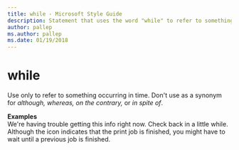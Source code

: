 ```yaml
---
title: while - Microsoft Style Guide
description: Statement that uses the word "while" to refer to something occurring in time. Don't use as a synonym for although, whereas, on the contrary, or in spite of.
author: pallep
ms.author: pallep
ms.date: 01/19/2018
---
```


# while

Use only to refer to something occurring in time. Don't use as a synonym for *although,* *whereas, on the contrary,* or *in spite of*.

**Examples**  
We're having trouble getting this info right now. Check back in a little while.  
Although the icon indicates that the print job is finished, you might have to wait until a previous job is finished.
